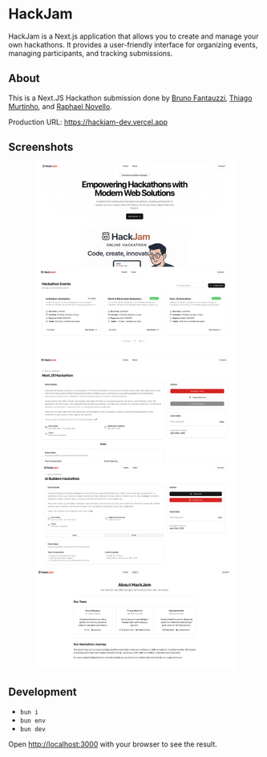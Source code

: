 # HackJam

HackJam is a Next.js application that allows you to create and manage your own hackathons. It provides a user-friendly interface for organizing events, managing participants, and tracking submissions.

## About

This is a Next.JS Hackathon submission done by [Bruno Fantauzzi](https://github.com/ftzi), [Thiago Murtinho](https://github.com/thiagomurtinho), and [Raphael Novello](https://github.com/RaphaelAN).

Production URL: https://hackjam-dev.vercel.app

## Screenshots

<div align="center">
  <img src="resources/hackjam0.png" alt="HackJam Screenshot" width="400" />
  <img src="resources/hackjam1.png" alt="HackJam Screenshot" width="400" />
  <img src="resources/hackjam2.png" alt="HackJam Screenshot" width="400" />
  <img src="resources/hackjam3.png" alt="HackJam Screenshot" width="400" />
  <img src="resources/hackjam4.png" alt="HackJam Screenshot" width="400" />
</div>

## Development

- `bun i`
- `bun env`
- `bun dev`

Open [http://localhost:3000](http://localhost:3000) with your browser to see the result.
